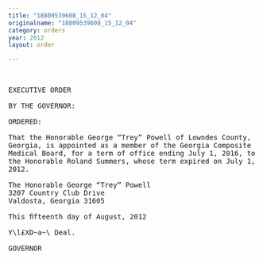 ```yaml
---
title: "18809539608_15_12_04"
originalname: "18809539608_15_12_04"
category: orders
year: 2012
layout: order

---
```

<pre>
 

EXECUTIVE ORDER

BY THE GOVERNOR:

ORDERED:

That the Honorable George “Trey” Powell of Lowndes County,
Georgia, is appointed as a member of the Georgia Composite
Medical Board, for a term of office ending July 1, 2016, to succeed
the Honorable Roland Summers, whose term expired on July 1,
2012.

The Honorable George “Trey” Powell
3207 Country Club Drive
Valdosta, Georgia 31605

This ﬁfteenth day of August, 2012

Y\l£XD~a~\ Deal.

GOVERNOR

</pre>

